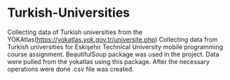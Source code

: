 # Turkish-Universities
Collecting data of Turkish universities from the YOKAtlas(https://yokatlas.yok.gov.tr/universite.php)
Collecting data from Turkish universities for Eskişehir Technical University mobile programming course assignment.
BeautifulSoup package was used in the project. Data were pulled from the yokatlas using this package. After the necessary operations were done .csv file was created.
